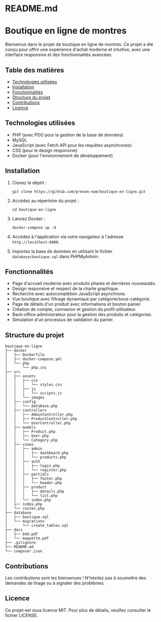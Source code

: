 # README.md

# Boutique en ligne de montres

Bienvenue dans le projet de boutique en ligne de montres. Ce projet a été conçu pour offrir une expérience d'achat moderne et intuitive, avec une interface responsive et des fonctionnalités avancées.

## Table des matières

- [Technologies utilisées](#technologies-utilisées)
- [Installation](#installation)
- [Fonctionnalités](#fonctionnalités)
- [Structure du projet](#structure-du-projet)
- [Contributions](#contributions)
- [Licence](#licence)

## Technologies utilisées

- PHP (avec PDO pour la gestion de la base de données)
- MySQL
- JavaScript (avec Fetch API pour les requêtes asynchrones)
- CSS (pour le design responsive)
- Docker (pour l'environnement de développement)

## Installation

1. Clonez le dépôt :
   ```
   git clone https://github.com/prenom-nom/boutique-en-ligne.git
   ```

2. Accédez au répertoire du projet :
   ```
   cd boutique-en-ligne
   ```

3. Lancez Docker :
   ```
   docker-compose up -d
   ```

4. Accédez à l'application via votre navigateur à l'adresse `http://localhost:8000`.

5. Importez la base de données en utilisant le fichier `database/boutique.sql` dans PHPMyAdmin.

## Fonctionnalités

- Page d'accueil moderne avec produits phares et dernières nouveautés.
- Design responsive et respect de la charte graphique.
- Recherche avec autocomplétion JavaScript asynchrone.
- Vue boutique avec filtrage dynamique par catégorie/sous-catégorie.
- Page de détails d'un produit avec informations et bouton panier.
- Création de compte, connexion et gestion du profil utilisateur.
- Back-office administrateur pour la gestion des produits et catégories.
- Simulation d'un processus de validation du panier.

## Structure du projet

```
boutique-en-ligne
├── docker
│   ├── Dockerfile
│   ├── docker-compose.yml
│   └── php
│       └── php.ini
├── src
│   ├── assets
│   │   ├── css
│   │   │   └── styles.css
│   │   ├── js
│   │   │   └── scripts.js
│   │   └── images
│   ├── config
│   │   └── database.php
│   ├── controllers
│   │   ├── AdminController.php
│   │   ├── ProductController.php
│   │   └── UserController.php
│   ├── models
│   │   ├── Product.php
│   │   ├── User.php
│   │   └── Category.php
│   ├── views
│   │   ├── admin
│   │   │   ├── dashboard.php
│   │   │   └── products.php
│   │   ├── auth
│   │   │   ├── login.php
│   │   │   └── register.php
│   │   ├── partials
│   │   │   ├── footer.php
│   │   │   └── header.php
│   │   ├── product
│   │   │   ├── details.php
│   │   │   └── list.php
│   │   └── index.php
│   ├── index.php
│   └── routes.php
├── database
│   ├── boutique.sql
│   └── migrations
│       └── create_tables.sql
├── docs
│   ├── bdd.pdf
│   └── maquette.pdf
├── .gitignore
├── README.md
└── composer.json
```

## Contributions

Les contributions sont les bienvenues ! N'hésitez pas à soumettre des demandes de tirage ou à signaler des problèmes.

## Licence

Ce projet est sous licence MIT. Pour plus de détails, veuillez consulter le fichier LICENSE.